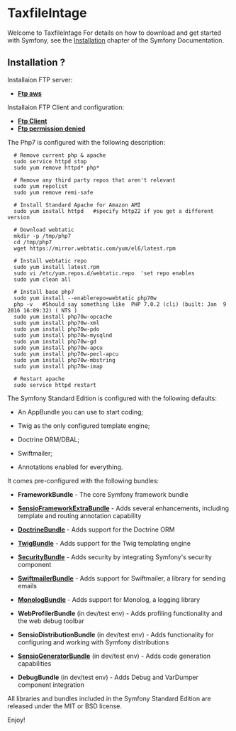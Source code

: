 TaxfileIntage
========================

Welcome to TaxfileIntage 
For details on how to download and get started with Symfony, see the
[Installation][1] chapter of the Symfony Documentation.

Installation ?
--------------
 
  Installaion FTP server:
  * [**Ftp aws**][14]
  
  Installaion FTP Client  and configuration: 
  * [**Ftp Client**][15]
  * [**Ftp  permission denied**][16]
  
  The Php7 is configured with the following description:
  
      # Remove current php & apache
      sudo service httpd stop
      sudo yum remove httpd* php* 
      
      # Remove any third party repos that aren't relevant
      sudo yum repolist
      sudo yum remove remi-safe
      
      # Install Standard Apache for Amazon AMI
      sudo yum install httpd   #specify http22 if you get a different version
      
      # Download webtatic
      mkdir -p /tmp/php7
      cd /tmp/php7
      wget https://mirror.webtatic.com/yum/el6/latest.rpm
      
      # Install webtatic repo
      sudo yum install latest.rpm
      sudo vi /etc/yum.repos.d/webtatic.repo  'set repo enables
      sudo yum clean all
      
      # Install base php7
      sudo yum install --enablerepo=webtatic php70w
      php -v   #Should say something like  PHP 7.0.2 (cli) (built: Jan  9 2016 16:09:32) ( NTS )
      sudo yum install php70w-opcache
      sudo yum install php70w-xml
      sudo yum install php70w-pdo
      sudo yum install php70w-mysqlnd
      sudo yum install php70w-gd
      sudo yum install php70w-apcu
      sudo yum install php70w-pecl-apcu
      sudo yum install php70w-mbstring
      sudo yum install php70w-imap
      
      # Restart apache
      sudo service httpd restart
  

The Symfony Standard Edition is configured with the following defaults:

  * An AppBundle you can use to start coding;

  * Twig as the only configured template engine;

  * Doctrine ORM/DBAL;

  * Swiftmailer;

  * Annotations enabled for everything.

It comes pre-configured with the following bundles:

  * **FrameworkBundle** - The core Symfony framework bundle

  * [**SensioFrameworkExtraBundle**][6] - Adds several enhancements, including
    template and routing annotation capability

  * [**DoctrineBundle**][7] - Adds support for the Doctrine ORM

  * [**TwigBundle**][8] - Adds support for the Twig templating engine

  * [**SecurityBundle**][9] - Adds security by integrating Symfony's security
    component

  * [**SwiftmailerBundle**][10] - Adds support for Swiftmailer, a library for
    sending emails

  * [**MonologBundle**][11] - Adds support for Monolog, a logging library

  * **WebProfilerBundle** (in dev/test env) - Adds profiling functionality and
    the web debug toolbar

  * **SensioDistributionBundle** (in dev/test env) - Adds functionality for
    configuring and working with Symfony distributions

  * [**SensioGeneratorBundle**][13] (in dev/test env) - Adds code generation
    capabilities

  * **DebugBundle** (in dev/test env) - Adds Debug and VarDumper component
    integration

All libraries and bundles included in the Symfony Standard Edition are
released under the MIT or BSD license.

Enjoy!


[1]:  https://symfony.com/doc/3.2/setup.html
[6]:  https://symfony.com/doc/current/bundles/SensioFrameworkExtraBundle/index.html
[7]:  https://symfony.com/doc/3.2/doctrine.html
[8]:  https://symfony.com/doc/3.2/templating.html
[9]:  https://symfony.com/doc/3.2/security.html
[10]: https://symfony.com/doc/3.2/email.html
[11]: https://symfony.com/doc/3.2/logging.html
[12]: https://symfony.com/doc/3.2/assetic/asset_management.html
[13]: https://symfony.com/doc/current/bundles/SensioGeneratorBundle/index.html
[14]: https://silicondales.com/tutorials/aws-ec2-tutorials/setup-ftp-sftp-aws-ec2-instance/
[15]: https://www.youtube.com/watch?v=e9BDvg42-JI
[16]: https://stackoverflow.com/questions/19648712/amazon-aws-filezilla-transfer-permission-denied
